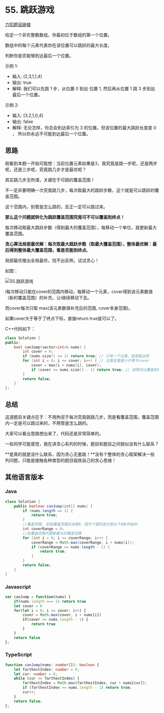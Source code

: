 

# 55. 跳跃游戏

[力扣题目链接](https://leetcode.cn/problems/jump-game/)

给定一个非负整数数组，你最初位于数组的第一个位置。

数组中的每个元素代表你在该位置可以跳跃的最大长度。

判断你是否能够到达最后一个位置。

示例 1:
* 输入: [2,3,1,1,4]
* 输出: true
* 解释: 我们可以先跳 1 步，从位置 0 到达 位置 1, 然后再从位置 1 跳 3 步到达最后一个位置。

示例 2:
* 输入: [3,2,1,0,4]
* 输出: false
* 解释: 无论怎样，你总会到达索引为 3 的位置。但该位置的最大跳跃长度是 0 ， 所以你永远不可能到达最后一个位置。


## 思路

刚看到本题一开始可能想：当前位置元素如果是3，我究竟是跳一步呢，还是两步呢，还是三步呢，究竟跳几步才是最优呢？

其实跳几步无所谓，关键在于可跳的覆盖范围！

不一定非要明确一次究竟跳几步，每次取最大的跳跃步数，这个就是可以跳跃的覆盖范围。

这个范围内，别管是怎么跳的，反正一定可以跳过来。

**那么这个问题就转化为跳跃覆盖范围究竟可不可以覆盖到终点！**

每次移动取最大跳跃步数（得到最大的覆盖范围），每移动一个单位，就更新最大覆盖范围。

**贪心算法局部最优解：每次取最大跳跃步数（取最大覆盖范围），整体最优解：最后得到整体最大覆盖范围，看是否能到终点**。

局部最优推出全局最优，找不出反例，试试贪心！

如图：

![55.跳跃游戏](https://img-blog.csdnimg.cn/20201124154758229.png)

i每次移动只能在cover的范围内移动，每移动一个元素，cover得到该元素数值（新的覆盖范围）的补充，让i继续移动下去。

而cover每次只取 max(该元素数值补充后的范围, cover本身范围)。

如果cover大于等于了终点下标，直接return true就可以了。

C++代码如下：

```CPP
class Solution {
public:
    bool canJump(vector<int>& nums) {
        int cover = 0;
        if (nums.size() == 1) return true; // 只有一个元素，就是能达到
        for (int i = 0; i <= cover; i++) { // 注意这里是小于等于cover
            cover = max(i + nums[i], cover);
            if (cover >= nums.size() - 1) return true; // 说明可以覆盖到终点了
        }
        return false;
    }
};
```
## 总结

这道题目关键点在于：不用拘泥于每次究竟跳跳几步，而是看覆盖范围，覆盖范围内一定是可以跳过来的，不用管是怎么跳的。

大家可以看出思路想出来了，代码还是非常简单的。

一些同学可能感觉，我在讲贪心系列的时候，题目和题目之间貌似没有什么联系？

**是真的就是没什么联系，因为贪心无套路！**没有个整体的贪心框架解决一些列问题，只能是接触各种类型的题目锻炼自己的贪心思维！

## 其他语言版本


### Java 
```Java
class Solution {
    public boolean canJump(int[] nums) {
        if (nums.length == 1) {
            return true;
        }
        //覆盖范围, 初始覆盖范围应该是0，因为下面的迭代是从下标0开始的
        int coverRange = 0;
        //在覆盖范围内更新最大的覆盖范围
        for (int i = 0; i <= coverRange; i++) {
            coverRange = Math.max(coverRange, i + nums[i]);
            if (coverRange >= nums.length - 1) {
                return true;
            }
        }
        return false;
    }
}
```




### Javascript 

```Javascript
var canJump = function(nums) {
    if(nums.length === 1) return true
    let cover = 0
    for(let i = 0; i <= cover; i++) {
        cover = Math.max(cover, i + nums[i])
        if(cover >= nums.length - 1) {
            return true
        }
    }
    return false
};
```




### TypeScript

```typescript
function canJump(nums: number[]): boolean {
    let farthestIndex: number = 0;
    let cur: number = 0;
    while (cur <= farthestIndex) {
        farthestIndex = Math.max(farthestIndex, cur + nums[cur]);
        if (farthestIndex >= nums.length - 1) return true;
        cur++;
    }
    return false;
};
```

